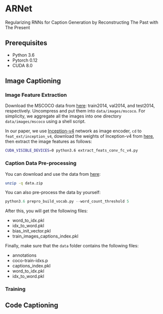 # ARNet
Regularizing RNNs for Caption Generation by Reconstructing The Past with The Present

## Prerequisites
 - Python 3.6
 - Pytorch 0.12
 - CUDA 8.0

## Image Captioning

### Image Feature Extraction
Download the MSCOCO data from [here](http://cocodataset.org/): train2014, val2014, and test2014, respectively. Uncompress and put them into `data/images/mscoco`. For simplicity, we aggregate all the images into one directory `data/images/mscoco` using a shell script.

In our paper, we use [Inception-v4](https://github.com/tensorflow/models/blob/master/research/slim/nets/inception_v4.py) network as image encoder, `cd` to `feat_ext/inception_v4`, download the weights of Inception-v4 from [here](http://download.tensorflow.org/models/inception_v4_2016_09_09.tar.gz), then extract the image features as follows:
```bash
CUDA_VISIBLE_DEVICES=0 python3.6 extract_feats_conv_fc_v4.py
```

### Caption Data Pre-processing
You can download and use the data from [here](https://drive.google.com/open?id=1MxKySRCnXN2Q0bBg5Asi_mjJPpNwhtC5):
```bash
unzip -q data.zip
```

You can also pre-process the data by yourself: 
```python
python3.6 prepro_build_vocab.py --word_count_threshold 5
```

After this, you will get the following files:
 - word_to_idx.pkl
 - idx_to_word.pkl
 - bias_init_vector.pkl
 - train_images_captions_index.pkl

Finally, make sure that the `data` folder contains the following files:
 - annotations
 - coco-train-idxs.p
 - captions_index.pkl
 - word_to_idx.pkl
 - idx_to_word.pkl


 ### Training


## Code  Captioning


